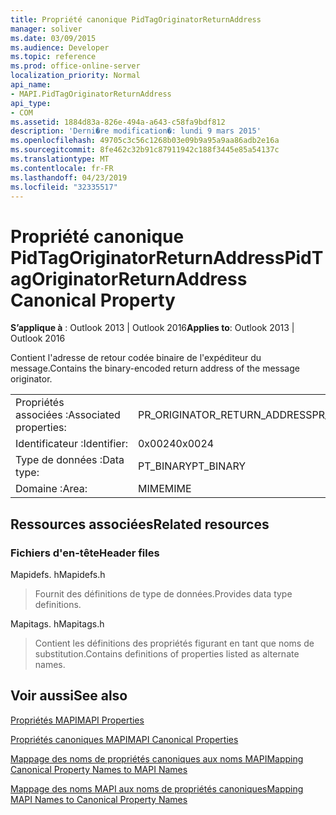 ```yaml
---
title: Propriété canonique PidTagOriginatorReturnAddress
manager: soliver
ms.date: 03/09/2015
ms.audience: Developer
ms.topic: reference
ms.prod: office-online-server
localization_priority: Normal
api_name:
- MAPI.PidTagOriginatorReturnAddress
api_type:
- COM
ms.assetid: 1884d83a-826e-494a-a643-c58fa9bdf812
description: 'Derni�re modification�: lundi 9 mars 2015'
ms.openlocfilehash: 49705c3c56c1268b03e09b9a95a9aa86adb2e16a
ms.sourcegitcommit: 8fe462c32b91c87911942c188f3445e85a54137c
ms.translationtype: MT
ms.contentlocale: fr-FR
ms.lasthandoff: 04/23/2019
ms.locfileid: "32335517"
---
```

# <a name="pidtagoriginatorreturnaddress-canonical-property"></a><span data-ttu-id="09182-103">Propriété canonique PidTagOriginatorReturnAddress</span><span class="sxs-lookup"><span data-stu-id="09182-103">PidTagOriginatorReturnAddress Canonical Property</span></span>

  
  
<span data-ttu-id="09182-104">**S’applique à** : Outlook 2013 | Outlook 2016</span><span class="sxs-lookup"><span data-stu-id="09182-104">**Applies to**: Outlook 2013 | Outlook 2016</span></span> 
  
<span data-ttu-id="09182-105">Contient l'adresse de retour codée binaire de l'expéditeur du message.</span><span class="sxs-lookup"><span data-stu-id="09182-105">Contains the binary-encoded return address of the message originator.</span></span>
  
|||
|:-----|:-----|
|<span data-ttu-id="09182-106">Propriétés associées :</span><span class="sxs-lookup"><span data-stu-id="09182-106">Associated properties:</span></span>  <br/> |<span data-ttu-id="09182-107">PR_ORIGINATOR_RETURN_ADDRESS</span><span class="sxs-lookup"><span data-stu-id="09182-107">PR_ORIGINATOR_RETURN_ADDRESS</span></span>  <br/> |
|<span data-ttu-id="09182-108">Identificateur :</span><span class="sxs-lookup"><span data-stu-id="09182-108">Identifier:</span></span>  <br/> |<span data-ttu-id="09182-109">0x0024</span><span class="sxs-lookup"><span data-stu-id="09182-109">0x0024</span></span>  <br/> |
|<span data-ttu-id="09182-110">Type de données :</span><span class="sxs-lookup"><span data-stu-id="09182-110">Data type:</span></span>  <br/> |<span data-ttu-id="09182-111">PT_BINARY</span><span class="sxs-lookup"><span data-stu-id="09182-111">PT_BINARY</span></span>  <br/> |
|<span data-ttu-id="09182-112">Domaine :</span><span class="sxs-lookup"><span data-stu-id="09182-112">Area:</span></span>  <br/> |<span data-ttu-id="09182-113">MIME</span><span class="sxs-lookup"><span data-stu-id="09182-113">MIME</span></span>  <br/> |
   
## <a name="related-resources"></a><span data-ttu-id="09182-114">Ressources associées</span><span class="sxs-lookup"><span data-stu-id="09182-114">Related resources</span></span>

### <a name="header-files"></a><span data-ttu-id="09182-115">Fichiers d'en-tête</span><span class="sxs-lookup"><span data-stu-id="09182-115">Header files</span></span>

<span data-ttu-id="09182-116">Mapidefs. h</span><span class="sxs-lookup"><span data-stu-id="09182-116">Mapidefs.h</span></span>
  
> <span data-ttu-id="09182-117">Fournit des définitions de type de données.</span><span class="sxs-lookup"><span data-stu-id="09182-117">Provides data type definitions.</span></span>
    
<span data-ttu-id="09182-118">Mapitags. h</span><span class="sxs-lookup"><span data-stu-id="09182-118">Mapitags.h</span></span>
  
> <span data-ttu-id="09182-119">Contient les définitions des propriétés figurant en tant que noms de substitution.</span><span class="sxs-lookup"><span data-stu-id="09182-119">Contains definitions of properties listed as alternate names.</span></span>
    
## <a name="see-also"></a><span data-ttu-id="09182-120">Voir aussi</span><span class="sxs-lookup"><span data-stu-id="09182-120">See also</span></span>



[<span data-ttu-id="09182-121">Propriétés MAPI</span><span class="sxs-lookup"><span data-stu-id="09182-121">MAPI Properties</span></span>](mapi-properties.md)
  
[<span data-ttu-id="09182-122">Propriétés canoniques MAPI</span><span class="sxs-lookup"><span data-stu-id="09182-122">MAPI Canonical Properties</span></span>](mapi-canonical-properties.md)
  
[<span data-ttu-id="09182-123">Mappage des noms de propriétés canoniques aux noms MAPI</span><span class="sxs-lookup"><span data-stu-id="09182-123">Mapping Canonical Property Names to MAPI Names</span></span>](mapping-canonical-property-names-to-mapi-names.md)
  
[<span data-ttu-id="09182-124">Mappage des noms MAPI aux noms de propriétés canoniques</span><span class="sxs-lookup"><span data-stu-id="09182-124">Mapping MAPI Names to Canonical Property Names</span></span>](mapping-mapi-names-to-canonical-property-names.md)

